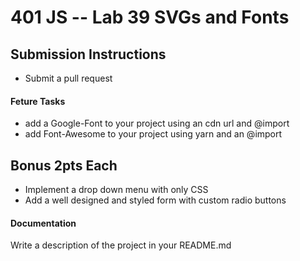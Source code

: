 401 JS --  Lab 39 SVGs and Fonts
===

## Submission Instructions
* Submit a pull request

#### Feture Tasks
* add a Google-Font to your project using an cdn url and @import
* add Font-Awesome to your project using yarn and an @import

## Bonus 2pts Each
* Implement a drop down menu with only CSS
* Add a well designed and styled form with custom radio buttons

####  Documentation  
Write a description of the project in your README.md
